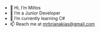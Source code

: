 - 👋 Hi, I’m Miltos
- 👀 I’m a Junior Developer
- 🌱 I’m currently learning C#
- 📫 Reach me at mrbrianakias@gmail.com

<!---
brianakias/brianakias is a ✨ special ✨ repository because its `README.md` (this file) appears on your GitHub profile.
You can click the Preview link to take a look at your changes.
--->
